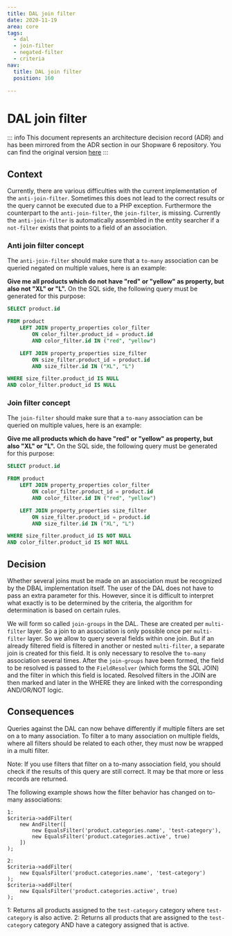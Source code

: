 ```yaml
---
title: DAL join filter
date: 2020-11-19
area: core
tags:
  - dal
  - join-filter
  - negated-filter
  - criteria
nav:
  title: DAL join filter
  position: 160

---
```


# DAL join filter

::: info
This document represents an architecture decision record (ADR) and has been mirrored from the ADR section in our Shopware 6 repository.
You can find the original version [here](https://github.com/shopware/shopware/blob/trunk/adr/2020-11-19-dal-join-filter.md)
:::

## Context
Currently, there are various difficulties with the current implementation of the `anti-join-filter`. 
Sometimes this does not lead to the correct results or the query cannot be executed due to a PHP exception.
Furthermore the counterpart to the `anti-join-filter`, the `join-filter`, is missing. 
Currently the `anti-join-filter` is automatically assembled in the entity searcher if a `not-filter` exists that points to a field of an association.

### Anti join filter concept
The `anti-join-filter` should make sure that a `to-many` association can be queried negated on multiple values, here is an example:

**Give me all products which do not have "red" or "yellow" as property, but also not "XL" or "L".**
On the SQL side, the following query must be generated for this purpose:

```sql
SELECT product.id

FROM product
    LEFT JOIN property_properties color_filter
        ON color_filter.product_id = product.id
        AND color_filter.id IN ("red", "yellow")

    LEFT JOIN property_properties size_filter
        ON size_filter.product_id = product.id
        AND size_filter.id IN ("XL", "L")

WHERE size_filter.product_id IS NULL
AND color_filter.product_id IS NULL

``` 

### Join filter concept
The `join-filter` should make sure that a `to-many` association can be queried on multiple values, here is an example:

**Give me all products which do have "red" or "yellow" as property, but also "XL" or "L".**
On the SQL side, the following query must be generated for this purpose:

```sql
SELECT product.id

FROM product
    LEFT JOIN property_properties color_filter
        ON color_filter.product_id = product.id
        AND color_filter.id IN ("red", "yellow")

    LEFT JOIN property_properties size_filter
        ON size_filter.product_id = product.id
        AND size_filter.id IN ("XL", "L")

WHERE size_filter.product_id IS NOT NULL
AND color_filter.product_id IS NOT NULL

``` 

## Decision

Whether several joins must be made on an association must be recognized by the DBAL implementation itself. The user of the DAL does not have to pass an extra parameter for this.
However, since it is difficult to interpret what exactly is to be determined by the criteria, the algorithm for determination is based on certain rules.

We will form so called `join-groups` in the DAL. These are created per `multi-filter` layer. So a join to an association is only possible once per `multi-filter` layer. So we allow to query several fields within one join. 
But if an already filtered field is filtered in another or nested `multi-filter`, a separate join is created for this field.
It is only necessary to resolve the `to-many` association several times. 
After the `join-groups` have been formed, the field to be resolved is passed to the `FieldResolver` (which forms the SQL JOIN) and the filter in which this field is located.
Resolved filters in the JOIN are then marked and later in the WHERE they are linked with the corresponding AND/OR/NOT logic.

## Consequences
Queries against the DAL can now behave differently if multiple filters are set on a to many association.
To filter a to many association on multiple fields, where all filters should be related to each other, they must now be wrapped in a multi filter.

Note: If you use filters that filter on a to-many association field, you should check if the results of this query are still correct. It may be that more or less records are returned.

The following example shows how the filter behavior has changed on to-many associations:
```
1: 
$criteria->addFilter(
    new AndFilter([
        new EqualsFilter('product.categories.name', 'test-category'),
        new EqualsFilter('product.categories.active', true)
    ])
);

2:
$criteria->addFilter(
    new EqualsFilter('product.categories.name', 'test-category')
);
$criteria->addFilter(
    new EqualsFilter('product.categories.active', true)
);
```

1: Returns all products assigned to the `test-category` category where `test-category` is also active.
2: Returns all products that are assigned to the `test-category` category AND have a category assigned that is active.

